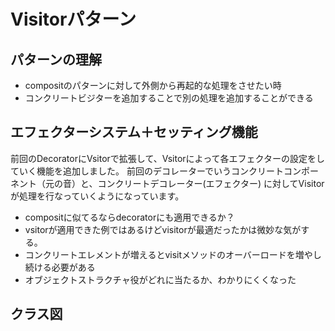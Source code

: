 # Visitorパターン
## パターンの理解
- compositのパターンに対して外側から再起的な処理をさせたい時
- コンクリートビジターを追加することで別の処理を追加することができる

## エフェクターシステム＋セッティング機能
前回のDecoratorにVsitorで拡張して、Vsitorによって各エフェクターの設定をしていく機能を追加しました。
前回のデコレーターでいうコンクリートコンポーネント（元の音）と、コンクリートデコレーター(エフェクター)
に対してVisitorが処理を行なっていくようになっています。

- compositに似てるならdecoratorにも適用できるか？
- vsitorが適用できた例ではあるけどvisitorが最適だったかは微妙な気がする。
- コンクリートエレメントが増えるとvisitメソッドのオーバーロードを増やし続ける必要がある
- オブジェクトストラクチャ役がどれに当たるか、わかりにくくなった

## クラス図